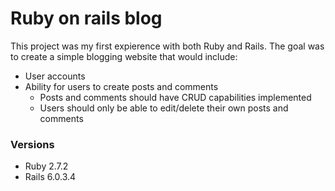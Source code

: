 
# Ruby on rails blog
This project was my first expierence with both Ruby and Rails.  The goal was to create a simple blogging website that would include:

 - User accounts
 - Ability for users to create posts and comments
	 - Posts and comments should have CRUD capabilities implemented
	 - Users should only be able to edit/delete their own posts and comments

### Versions
 - Ruby 2.7.2
 - Rails 6.0.3.4
